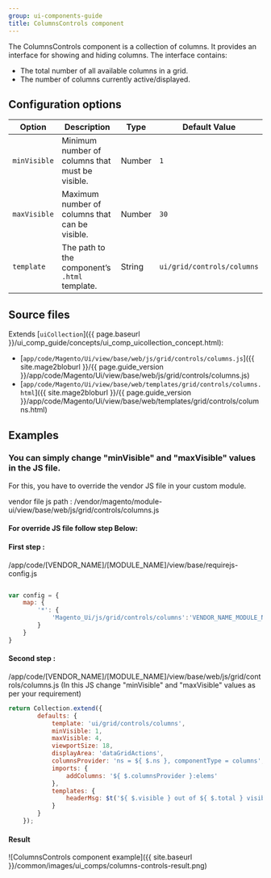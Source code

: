 ```yaml
---
group: ui-components-guide
title: ColumnsControls component
---
```


The ColumnsControls component is a collection of columns. It provides an interface for showing and hiding columns. The interface contains:

*  The total number of all available columns in a grid.
*  The number of columns currently active/displayed.

## Configuration options

| Option | Description | Type | Default Value |
| --- | --- | --- | --- |
| `minVisible` | Minimum number of columns that must be visible. | Number | `1` |
| `maxVisible` | Maximum number of columns that can be visible. | Number | `30` |
| `template` | The path to the component’s `.html` template. | String | `ui/grid/controls/columns` |

## Source files

Extends [`uiCollection`]({{ page.baseurl }}/ui_comp_guide/concepts/ui_comp_uicollection_concept.html):

*  [`app/code/Magento/Ui/view/base/web/js/grid/controls/columns.js`]({{ site.mage2bloburl }}/{{ page.guide_version }}/app/code/Magento/Ui/view/base/web/js/grid/controls/columns.js)
*  [`app/code/Magento/Ui/view/base/web/templates/grid/controls/columns.html`]({{ site.mage2bloburl }}/{{ page.guide_version }}/app/code/Magento/Ui/view/base/web/templates/grid/controls/columns.html)

## Examples

### You can simply change "minVisible" and "maxVisible" values in the JS file.

For this, you have to override the vendor JS file in your custom module.

vendor file js path :
/vendor/magento/module-ui/view/base/web/js/grid/controls/columns.js

#### For override JS file follow step Below: 

#### First step : 
/app/code/[VENDOR_NAME]/[MODULE_NAME]/view/base/requirejs-config.js

```js 

var config = {
    map: {
        '*': {
            'Magento_Ui/js/grid/controls/columns':'VENDOR_NAME_MODULE_NAME/js/grid/controls/columns'
        }
    }
}

```

#### Second step :
/app/code/[VENDOR_NAME]/[MODULE_NAME]/view/base/web/js/grid/controls/columns.js
(In this JS change "minVisible" and "maxVisible" values as per your requirement)

```js
return Collection.extend({
        defaults: {
            template: 'ui/grid/controls/columns',
            minVisible: 1,
            maxVisible: 4,
            viewportSize: 18,
            displayArea: 'dataGridActions',
            columnsProvider: 'ns = ${ $.ns }, componentType = columns',
            imports: {
                addColumns: '${ $.columnsProvider }:elems'
            },
            templates: {
                headerMsg: $t('${ $.visible } out of ${ $.total } visible')
            }
        }
    });
```

#### Result

![ColumnsControls component example]({{ site.baseurl }}/common/images/ui_comps/columns-controls-result.png)
